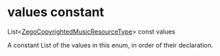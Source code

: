 


# values constant







List&lt;[ZegoCopyrightedMusicResourceType](../../zego_uikit_prebuilt_live_audio_room/ZegoCopyrightedMusicResourceType.md)> const values
  




<p>A constant List of the values in this enum, in order of their declaration.</p>










